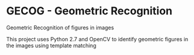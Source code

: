 # GECOG - Geometric Recognition
Geometric Recognition of figures in images

This project uses Python 2.7 and OpenCV to identify geometric figures in the images using template matching
